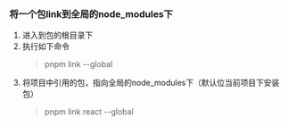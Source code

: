### 将一个包link到全局的node_modules下

1. 进入到包的根目录下
2. 执行如下命令
   > pnpm link --global
3. 将项目中引用的包，指向全局的node_modules下（默认位当前项目下安装包）
   > pnpm link react --global
